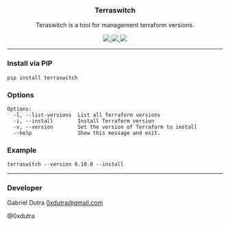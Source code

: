 <p align="center">
  <h3 align="center">Terraswitch</h3>
  <p align="center">Teraswitch is a tool for management terraform versions.</p>

  <p align="center">
    <a href="https://twitter.com/0xdutra">
      <img src="https://img.shields.io/badge/twitter-@0xdutra-blue.svg">
    </a>
    <a href="https://opensource.org/licenses/BSD-2-Clause">
      <img src="https://img.shields.io/badge/License-BSD-green.svg">
    </a>
    <a href="https://github.com/0xdutra/terraswitch/tags">
      <img src="https://img.shields.io/badge/version-1.0.0-blue.svg">
    </a>
  </p>
</p>

<hr>

### Install via PIP

```
pip install terraswitch
```

### Options

```
Options:
  -l, --list-versions  List all Terraform versions
  -i, --install        Install Terraform version
  -v, --version        Set the version of Terraform to install
  --help               Show this message and exit.
```

### Example

```
terraswitch --version 0.10.0 --install
```

<hr>

### Developer

Gabriel Dutra <0xdutra@gmail.com>

@0xdutra
